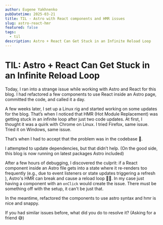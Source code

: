 ```yaml
---
author: Eugene Yakhnenko
pubDatetime: 2025-03-21
title: TIL - Astro with React components and HMR issues
slug: astro-react-hmr
featured: false
tags:
  - til
description: Astro + React Can Get Stuck in an Infinite Reload Loop
---
```


# TIL: Astro + React Can Get Stuck in an Infinite Reload Loop

Today, I ran into a strange issue while working with Astro and React for this blog. I had refactored a few components to use React inside an Astro page, committed the code, and called it a day.

A few weeks later, I set up a Linux rig and started working on some updates for the blog. That’s when I noticed that HMR (Hot Module Replacement) was getting stuck in an infinite loop after just two code updates. At first, I thought it was a quirk with Chrome on Linux. I tried Firefox, same issue. Tried it on Windows, same issue.

That’s when I had to accept that the problem was in the codebase 🥹.

I attempted to update dependencies, but that didn’t help.
(On the good side, this blog is now running on latest packages Astro included)

After a few hours of debugging, I discovered the culprit: if a React component inside an Astro file gets into a state where it re-renders too frequently (e.g., due to event listeners or state updates triggering a refresh ), Astro's HMR can break and cause a reload loop 😵‍💫. In my case just having a component with an `onClick` would create the issue. There must be something off with the setup, it can't be just that.

In the meantime, refactored the components to use astro syntax and hmr is nice and snappy.

If you had similar issues before, what did you do to resolve it?
(Asking for a friend 😅)
